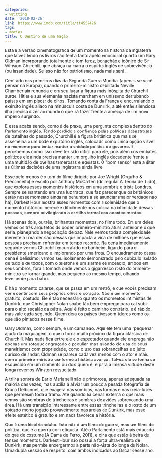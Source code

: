 ```yaml
---
categories:
- writting
date: '2018-02-26'
link: https://www.imdb.com/title/tt4555426
tags:
- movies
title: O Destino de uma Nação
---
```


Esta é a versão cinematográfica de um momento na história da Inglaterra que talvez lendo os livros não tenha tanto apelo emocional quanto um Gary Oldman incorporando totalmente o tom feroz, bonachão e icônico de Sir Winston Churchill, que abraça na marra o espírito inglês de sobrevivência (ou insanidade). Se isso não for patriotismo, nada mais será.

Centrado nos primeiros dias da Segunda Guerra Mundial (apenas se você pensar na Europa), quando o primeiro-ministro debilitado Neville Chamberlain renuncia e em seu lugar a figura mais inóspita de Churchill surge, Hitler e sua Alemanha nazista marcham em uníssono derrubando países em um piscar de olhos. Tomando conta da França e encurralando o exército inglês aliado na minúscula costa de Dunkirk, a até então silenciosa ilha precisa dizer ao mundo o que irá fazer frente a ameaça de um novo império surgindo.

E essa acaba sendo, como é de praxe, uma pergunta complexa dentro do Parlamento inglês. Tendo perdido a confiança pelas políticas desastrosas de batalhas do passado, Churchill é a figura britânica que mais se assemelha a um bode expiatório inglês, colocado como única opção viável no momento para tentar manter a unidade política do governo. E percebemos como isso deve ter sido difícil para ele, pois além dos embates políticos ele ainda precisa manter um orgulho inglês decadente frente a uma multidão de ovelhas temerosas e egoístas. O "bom senso" está a ditar as últimas decisões de uma Inglaterra ainda livre.

Esse pelo menos é o tom do filme dirigido por Joe Wright (Orgulho & Preconceito) e escrito por Anthony McCarten (do regular A Teoria de Tudo), que explora esses momentos históricos em uma sombria e triste Londres. Sempre se mantendo em uma luz fraca, que faz parecer que os britânicos estão nesse momento ainda na penumbra a se anunciar (maior verdade não há), Darkest Hour mostra esses momentos com a solenidade que o momento histórico merece e dificilmente nos coloca na intimidade dessas pessoas, sempre privilegiando a cartilha formal dos acontecimentos.

Há apenas dois, ou três, brilhantes momentos, no filme todo. Em um deles vemos os três arquitetos do poder, primeiro-ministro atual, anterior e o que seria, planejando a negociação de paz. Nele vemos toda a complexidade inerente a uma decisão dessas que impacta a vida de milhões que essas pessoas precisam enfrentar em tempo recorde. Na cena imediatamente seguinte vemos Churchill encurralado no banheiro, ligando para o presidente americano e implorando por uma frota. O enquadramento dessa cena é belíssimo; vemos seu isolamento demonstrado pelo cubículo isolado de tudo e de todos, com o telefone e um alarme de incêndio, ambos em seus ombros, fora a tomada onde vemos o gigantesco rosto do primeiro-ministro se tornar grande, mas pequeno ao mesmo tempo, olhando levemente para baixo.

E há o momento catarse, que se passa em um metrô, e que vocês precisam ver e sentir com seus próprios olhos e coração. Não é um momento gratuito, contudo. Ele é tão necessário quanto os momentos intimistas de Dunkirk, que Christopher Nolan soube tão bem empregar para daí subir para o alto escalão da pátria. Aqui é feito o caminho contrário, e é rápido, mas vale cada segundo. Quem dera os países tivessem líderes como os que são pintados nesse filme.

Gary Oldman, como sempre, é um camaleão. Aqui ele tem uma "pequena" ajuda da maquiagem, o que o torna muito próximo da figura clássica de Churchill. Mas nada fica entre ele e o espectador quando ele emprega não apenas um sotaque engraçado e peculiar, mas quando ele usa de seus maneirismos com propriedade, como o uso das sobrancelhas e o jeito curioso de andar. Oldman se parece cada vez menos com o ator e mais com o primeiro-ministro conforme a história avança. Talvez ele se tenha se esquecido em um momento ou dois quem é, e para a imensa virtude deste longa revemos Winston ressucitado.

A trilha sonora de Dario Marianelli não é primorosa, apenas adequada na maioria das vezes, mas auxilia a aliviar um pouco a pesada fotografia de Bruno Delbonnel, que exagera nas sombras, nas formas e nas meia-luzes que permeiam toda a trama. Até quando há cenas externa o que mais vemos são sombras de trincheiras e sombras de aviões sobrevoando uma área. Há uma transição interessante entre essas trincheiras e o rosto de um soldado morto jogado provavelmente nas areias de Dunkirk, mas esse efeito estético é gratuito e em nada favorece a história.

Que é uma história adulta. Este não é um filme de guerra, mas um filme de política, que é a guerra com etiqueta. Até o Parlamento está mais educado do que de costume (A Dama de Ferro, 2011), e olha que estão à beira de tensos momentos. Darkest Hour não possui a força ultra-realista de Dunkirk, mas permite enxergarmos a parte não-vista do longa de Nolan. Uma dupla sessão de respeito, com ambos indicados ao Oscar desse ano.